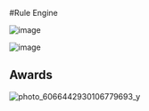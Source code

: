 #Rule Engine


![image](https://github.com/user-attachments/assets/3f7aa10a-945f-4949-b028-35800d78ea55)

![image](https://github.com/user-attachments/assets/d1faed28-9f56-483f-86da-94ec254523ab)


## Awards

![photo_6066442930106779693_y](https://github.com/user-attachments/assets/651a5d32-8fee-49c7-bd7f-6ab0c3b76a6c)



